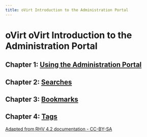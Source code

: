 ```yaml
---
title: oVirt Introduction to the Administration Portal
---
```


# oVirt oVirt Introduction to the Administration Portal

## Chapter 1: [Using the Administration Portal](chap-using_the_administration_portal)

## Chapter 2: [Searches](chap-searches)

## Chapter 3: [Bookmarks](chap-bookmarks)

## Chapter 4: [Tags](chap-tags)

[Adapted from RHV 4.2 documentation - CC-BY-SA](https://access.redhat.com/documentation/en-us/red_hat_virtualization/4.2/html/introduction_to_the_administration_portal/)
